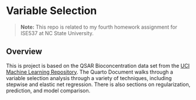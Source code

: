 # Variable Selection

> **Note:** This repo is related to my fourth homework assignment for ISE537 at NC State University.

## Overview

This is project is based on the QSAR Bioconcentration data set from the [UCI Machine Learning Repository](https://archive.ics.uci.edu/dataset/510/qsar+bioconcentration+classes+dataset). The Quarto Document walks through a variable selection analysis through a variety of techniques, including stepwise and elastic net regression. There is also sections on regularization, prediction, and model comparison.
